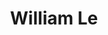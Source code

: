 ---
title: William Le
avatar: /assets/images/avatars/will1.png
email: will@ckcollab.com
short_name: Will
github: wle8300
layout: author
---